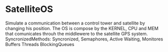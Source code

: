 # SatelliteOS
Simulate a communication between a control tower and satellite by changing his position.
The OS is compose by the KERNEL, CPU and MEM that comunicates throuh the middlewere to the satellite GPS system.
SyncronizedMethods: Syncronized, Semaphores, Active Waiting, Monitores
Buffers
Threads
BlockingQueues
